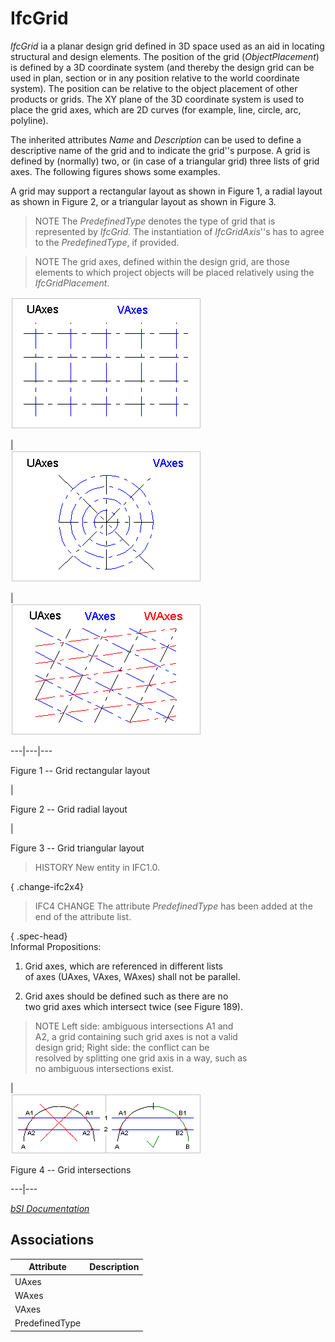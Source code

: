 IfcGrid
=======
_IfcGrid_ ia a planar design grid defined in 3D space used as an aid in
locating structural and design elements. The position of the grid
(_ObjectPlacement_) is defined by a 3D coordinate system (and thereby the
design grid can be used in plan, section or in any position relative to the
world coordinate system). The position can be relative to the object placement
of other products or grids. The XY plane of the 3D coordinate system is used
to place the grid axes, which are 2D curves (for example, line, circle, arc,
polyline).  
  
The inherited attributes _Name_ and _Description_ can be used to define a
descriptive name of the grid and to indicate the grid''s purpose. A grid is
defined by (normally) two, or (in case of a triangular grid) three lists of
grid axes. The following figures shows some examples.  
  
A grid may support a rectangular layout as shown in Figure 1, a radial layout
as shown in Figure 2, or a triangular layout as shown in Figure 3.  
  
> NOTE  The _PredefinedType_ denotes the type of grid that is represented by
> _IfcGrid_. The instantiation of _IfcGridAxis_''s has to agree to the
> _PredefinedType_, if provided.  
  
> NOTE  The grid axes, defined within the design grid, are those elements to
> which project objects will be placed relatively using the
> _IfcGridPlacement_.  
  
  
  
  
  
![1](../figures/ifcdesigngrid-type1.gif)  
  
|  
![2](../figures/ifcdesigngrid-type2.gif)  
  
|  
![3](../figures/ifcdesigngrid-type3.gif)  
  
  
---|---|---  
  
  
  

Figure 1 -- Grid rectangular layout

  
  
|  

Figure 2 -- Grid radial layout

  
  
|  

Figure 3 -- Grid triangular layout

  
  
  
  
  
  
  
> HISTORY  New entity in IFC1.0.  
  
{ .change-ifc2x4}  
> IFC4 CHANGE  The attribute _PredefinedType_ has been added at the end of the
> attribute list.  
  
  
  
{ .spec-head}  
Informal Propositions:  
  
  
  
  

  

  1. Grid axes, which are referenced in different lists  
of axes (UAxes, VAxes, WAxes) shall not be parallel.  

  

  2. Grid axes should be defined such as there are no  
two grid axes which intersect twice (see Figure 189).  

  

  

>  
>  NOTE  Left side: ambiguous intersections A1 and  
>  A2, a grid containing such grid axes is not a valid  
>  design grid;  Right side: the conflict can be  
>  resolved by splitting one grid axis in a way, such as  
>  no ambiguous intersections exist.  
>

  
  
|  
![IP2](../figures/ifcdesigngrid-ip2.gif)  

Figure 4 -- Grid intersections

  
  
  
---|---  
  
  
[_bSI
Documentation_](https://standards.buildingsmart.org/IFC/DEV/IFC4_2/FINAL/HTML/schema/ifcproductextension/lexical/ifcgrid.htm)


Associations
------------
| Attribute      | Description   |
|----------------|---------------|
| UAxes          |               |
| WAxes          |               |
| VAxes          |               |
| PredefinedType |               |

